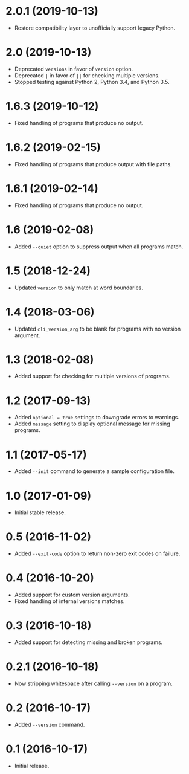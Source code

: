 # 2.0.1 (2019-10-13)

- Restore compatibility layer to unofficially support legacy Python.

# 2.0 (2019-10-13)

- Deprecated `versions` in favor of `version` option.
- Deprecated `|` in favor of `||` for checking multiple versions.
- Stopped testing against Python 2, Python 3.4, and Python 3.5.

# 1.6.3 (2019-10-12)

- Fixed handling of programs that produce no output.

# 1.6.2 (2019-02-15)

- Fixed handling of programs that produce output with file paths.

# 1.6.1 (2019-02-14)

- Fixed handling of programs that produce no output.

# 1.6 (2019-02-08)

- Added `--quiet` option to suppress output when all programs match.

# 1.5 (2018-12-24)

- Updated `version` to only match at word boundaries.

# 1.4 (2018-03-06)

- Updated `cli_version_arg` to be blank for programs with no version argument.

# 1.3 (2018-02-08)

- Added support for checking for multiple versions of programs.

# 1.2 (2017-09-13)

- Added `optional = true` settings to downgrade errors to warnings.
- Added `message` setting to display optional message for missing programs.

# 1.1 (2017-05-17)

- Added `--init` command to generate a sample configuration file.

# 1.0 (2017-01-09)

- Initial stable release.

# 0.5 (2016-11-02)

- Added `--exit-code` option to return non-zero exit codes on failure.

# 0.4 (2016-10-20)

- Added support for custom version arguments.
- Fixed handling of internal versions matches.

# 0.3 (2016-10-18)

- Added support for detecting missing and broken programs.

# 0.2.1 (2016-10-18)

- Now stripping whitespace after calling `--version` on a program.

# 0.2 (2016-10-17)

- Added `--version` command.

# 0.1 (2016-10-17)

 - Initial release.
